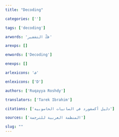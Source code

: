 ```yaml
---
title: "Decoding"

categories: ['']

tags: ['decoding']

arwords: 'فكّ التشفير'

arexps: []

enwords: ['Decoding']

enexps: []

arlexicons: 'ف'

enlexicons: ['D']

authors: ['Ruqayya Roshdy']

translators: ['Tarek Ibrahim']

citations: ['دليل أكسفورد في السانيات الحاسوبية']

sources: ['المنظمة العربية للترجمة']

slug: ""
---
```

